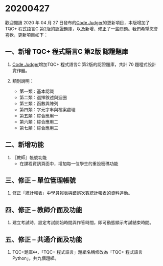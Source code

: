 # 20200427

歡迎閱讀 2020 年 04 月 27 日發布的[Code Judger](http://www.codejudger.com)的更新項目，本版增加了TQC+ 程式語言C 第2版的認證題庫，以及新增、修正了一些問題。我們希望您會喜歡，更新項目如下：

## 一、新增 TQC+ 程式語言C 第2版 認證題庫

1. [Code Judger](http://www.codejudger.com)增加TQC+ 程式語言C 第2版的認證題庫，共計 70 題程式設計實作題。

2. 類別說明：
    * 第一類：基本認識
    * 第二類：選擇敘述與迴圈
    * 第三類：函數與陣列
    * 第四類：字元字串與檔案處理
    * 第五類：綜合應用一
    * 第六類：綜合應用二
    * 第七類：綜合應用三

## 二、新增功能

1. ［教師］帳號功能
    * 在課程資訊頁面中，增加每一位學生的重設密碼功能

## 三、修正 – 單位管理帳號

1. 修正「統計報表」中學員報表與錯誤次數統計報表的資料連動。

## 四、修正 – 教師介面及功能

1. 建立考試時，設定考試開始時間與作答時間，即可動態顯示考試結束時間。

## 五、修正 – 共通介面及功能

1. TQC+題庫中，「TQC+ 程式語言」題組名稱修改為「TQC+ 程式語言Python」，共九個題組。

